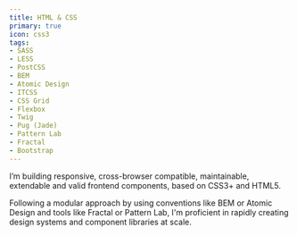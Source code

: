 ```yaml
---
title: HTML & CSS
primary: true
icon: css3
tags:
- SASS
- LESS
- PostCSS
- BEM
- Atomic Design
- ITCSS
- CSS Grid
- Flexbox
- Twig
- Pug (Jade)
- Pattern Lab
- Fractal
- Bootstrap
---
```


I’m building responsive, cross-browser compatible, maintainable, extendable and valid frontend components, based on CSS3+ and HTML5.

Following a modular approach by using conventions like BEM or Atomic Design and tools like Fractal or Pattern Lab, I'm proficient in rapidly creating design systems and component libraries at scale.
